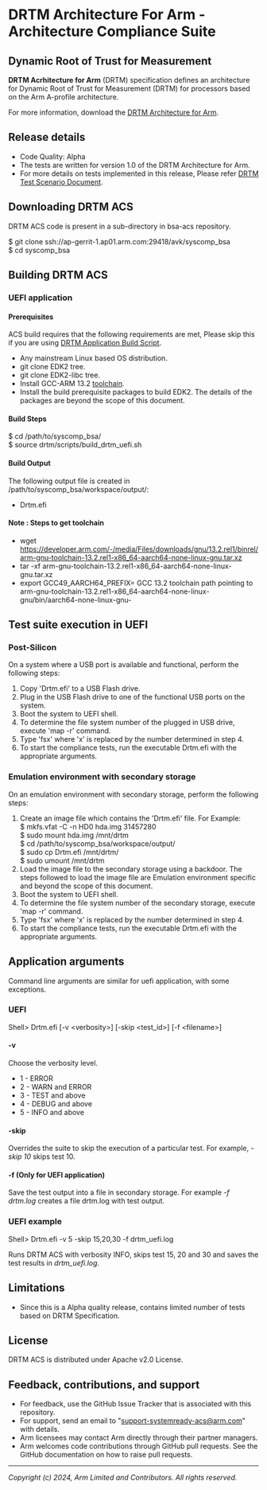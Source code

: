 
# DRTM Architecture For Arm - Architecture Compliance Suite

## Dynamic Root of Trust for Measurement
**DRTM Acrhitecture for Arm** (DRTM) specification defines an architecture for Dynamic Root of Trust for Measurement (DRTM) for processors based on the Arm A-profile architecture.

For more information, download the [DRTM Architecture for Arm](https://developer.arm.com/documentation/den0113/latest).

## Release details
 - Code Quality: Alpha
 - The tests are written for version 1.0 of the DRTM Architecture for Arm.
 - For more details on tests implemented in this release, Please refer [DRTM Test Scenario Document](docs/arm_drtm_architecture_compliance_test_scenario.pdf).

## Downloading DRTM ACS

DRTM ACS code is present in a sub-directory in bsa-acs repository.

$ git clone ssh://ap-gerrit-1.ap01.arm.com:29418/avk/syscomp_bsa <br/>
$ cd syscomp_bsa <br/>

## Building DRTM ACS
### UEFI application
#### Prerequisites

ACS build requires that the following requirements are met, Please skip this if you are using [DRTM Application Build Script](scripts/build_drtm_uefi.sh).

- Any mainstream Linux based OS distribution.
- git clone EDK2 tree.
- git clone EDK2-libc tree.
- Install GCC-ARM 13.2 [toolchain](https://developer.arm.com/downloads/-/arm-gnu-toolchain-downloads).
- Install the build prerequisite packages to build EDK2. The details of the packages are beyond the scope of this document.

#### Build Steps

$ cd /path/to/syscomp_bsa/<br/>
$ source drtm/scripts/build_drtm_uefi.sh

#### Build Output

The following output file is created in /path/to/syscomp_bsa/workspace/output/:

- Drtm.efi

#### Note : Steps to get toolchain
- wget https://developer.arm.com/-/media/Files/downloads/gnu/13.2.rel1/binrel/arm-gnu-toolchain-13.2.rel1-x86_64-aarch64-none-linux-gnu.tar.xz
- tar -xf arm-gnu-toolchain-13.2.rel1-x86_64-aarch64-none-linux-gnu.tar.xz
- export GCC49_AARCH64_PREFIX= GCC 13.2 toolchain path pointing to arm-gnu-toolchain-13.2.rel1-x86_64-aarch64-none-linux-gnu/bin/aarch64-none-linux-gnu-

## Test suite execution in UEFI

### Post-Silicon

On a system where a USB port is available and functional, perform the following steps:

1. Copy 'Drtm.efi' to a USB Flash drive.
2. Plug in the USB Flash drive to one of the functional USB ports on the system.
3. Boot the system to UEFI shell.
4. To determine the file system number of the plugged in USB drive, execute 'map -r' command.
5. Type 'fsx' where 'x' is replaced by the number determined in step 4.
6. To start the compliance tests, run the executable Drtm.efi with the appropriate arguments.

### Emulation environment with secondary storage

On an emulation environment with secondary storage, perform the following steps:

1. Create an image file which contains the 'Drtm.efi' file. For Example: <br/>
$ mkfs.vfat -C -n HD0 hda.img 31457280 <br/>
$ sudo mount hda.img /mnt/drtm <br/>
$ cd /path/to/syscomp_bsa/workspace/output/ <br/>
$ sudo cp Drtm.efi /mnt/drtm/ <br/>
$ sudo umount /mnt/drtm
2. Load the image file to the secondary storage using a backdoor. The steps followed to load the image file are Emulation environment specific and beyond the scope of this document.
3. Boot the system to UEFI shell.
4. To determine the file system number of the secondary storage, execute 'map -r' command.
5. Type 'fsx' where 'x' is replaced by the number determined in step 4.
6. To start the compliance tests, run the executable Drtm.efi with the appropriate arguments.

## Application arguments

Command line arguments are similar for uefi application, with some exceptions.

### UEFI

Shell> Drtm.efi [-v &lt;verbosity&gt;] [-skip &lt;test_id&gt;] [-f &lt;filename&gt;]

#### -v
Choose the verbosity level.

- 1 - ERROR
- 2 - WARN and ERROR
- 3 - TEST and above
- 4 - DEBUG and above
- 5 - INFO and above

#### -skip
Overrides the suite to skip the execution of a particular
test. For example, <i>-skip 10</i> skips test 10.

#### -f (Only for UEFI application)
Save the test output into a file in secondary storage. For example <i>-f drtm.log</i> creates a file drtm.log with test output.

### UEFI example

Shell> Drtm.efi -v 5 -skip 15,20,30 -f drtm_uefi.log

Runs DRTM ACS with verbosity INFO, skips test 15, 20 and 30 and saves the test results in <i>drtm_uefi.log</i>.

## Limitations

 - Since this is a Alpha quality release, contains limited number of tests based on DRTM Specification.

## License
DRTM ACS is distributed under Apache v2.0 License.

## Feedback, contributions, and support

 - For feedback, use the GitHub Issue Tracker that is associated with this repository.
 - For support, send an email to "support-systemready-acs@arm.com" with details.
 - Arm licensees may contact Arm directly through their partner managers.
 - Arm welcomes code contributions through GitHub pull requests. See the GitHub documentation on how to raise pull requests.

--------------

*Copyright (c) 2024, Arm Limited and Contributors. All rights reserved.*
